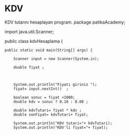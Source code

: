 # KDV
KDV tutarını hesaplayan program.
package patikaAcademy;

import java.util.Scanner;

public class kdvHesaplama {

	public static void main(String[] args) {
     
		Scanner input = new Scanner(System.in);
		
		double fiyat ;
		
		
		
		System.out.println("Fiyatı giriniz ");
		fiyat= input.nextInt()	;
		
		boolean sonuc = fiyat <1000;
		double kdv = sonuc ? 0.18 : 0.08 ;
		
		double kdvTutari= fiyat * kdv ;
		double sonFiyat= kdvTutari+ fiyat;
		
		System.out.println("KDV tutari="+ kdvTutari);
		System.out.println("KDV'li fiyat="+ fiyat);
